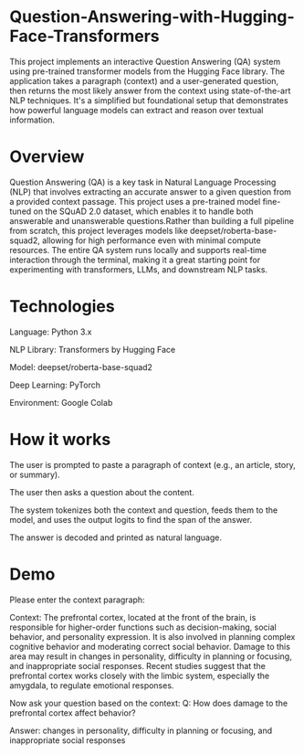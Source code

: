 # Question-Answering-with-Hugging-Face-Transformers
This project implements an interactive Question Answering (QA) system using pre-trained transformer models from the Hugging Face library. The application takes a paragraph (context) and a user-generated question, then returns the most likely answer from the context using state-of-the-art NLP techniques. It's a simplified but foundational setup that demonstrates how powerful language models can extract and reason over textual information.
# Overview
Question Answering (QA) is a key task in Natural Language Processing (NLP) that involves extracting an accurate answer to a given question from a provided context passage. This project uses a pre-trained model fine-tuned on the SQuAD 2.0 dataset, which enables it to handle both answerable and unanswerable questions.Rather than building a full pipeline from scratch, this project leverages models like deepset/roberta-base-squad2, allowing for high performance even with minimal compute resources. The entire QA system runs locally and supports real-time interaction through the terminal, making it a great starting point for experimenting with transformers, LLMs, and downstream NLP tasks.
# Technologies
Language:	Python 3.x

NLP Library:	Transformers by Hugging Face

Model:	deepset/roberta-base-squad2

Deep Learning:	PyTorch

Environment: Google Colab
# How it works

The user is prompted to paste a paragraph of context (e.g., an article, story, or summary).

The user then asks a question about the content.

The system tokenizes both the context and question, feeds them to the model, and uses the output logits to find the span of the answer.

The answer is decoded and printed as natural language.
# Demo
Please enter the context paragraph:

Context:
The prefrontal cortex, located at the front of the brain, is responsible for higher-order functions such as decision-making, social behavior, and personality expression. It is also involved in planning complex cognitive behavior and moderating correct social behavior. Damage to this area may result in changes in personality, difficulty in planning or focusing, and inappropriate social responses. Recent studies suggest that the prefrontal cortex works closely with the limbic system, especially the amygdala, to regulate emotional responses.

Now ask your question based on the context:
Q: How does damage to the prefrontal cortex affect behavior?

Answer: changes in personality, difficulty in planning or focusing, and inappropriate social responses
